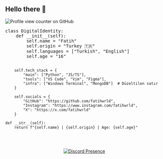 <p align="center">
  <h2 dir="auto">Hello there 👋</h2>
</p>


  ![Profile view counter on GitHub](https://komarev.com/ghpvc/?username=fatihwrld)


<p align="center">
  <pre>
class DigitalIdentity:
    def __init__(self):
        self.name = "Fatih"
        self.origin = "Turkey 🇹🇷"
        self.languages = ["Turkish", "English"]
        self.age = "16"

        self.tech_stack = {
            "main": ["Python", "JS/TS"],
            "tools": ["VS Code", "Vim", "Figma"],
            "infra": ["Windows Terminal", "MongoDB"]  # Düzeltilen satır
        }

        self.socials = {
            "GitHub": "https://github.com/fatihwrld",
            "Instagram": "https://www.instagram.com/fatihwrld",
            "X": "https://x.com/fatihwrld"
        }

    def __str__(self):
        return f"{self.name} | {self.origin} | Age: {self.age}"
  </pre>
</p>

<p align="center">
  <a href="https://discord.com/users/181976119115776010">
    <img src="https://lanyard.cnrad.dev/api/181976119115776010" alt="Discord Presence">
  </a>
</p>
